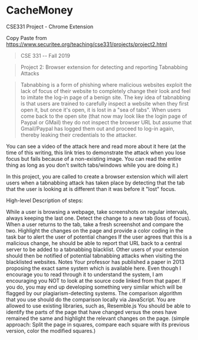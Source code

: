 # CacheMoney
CSE331 Project - Chrome Extension


Copy Paste from https://www.securitee.org/teaching/cse331/projects/project2.html


> CSE 331 -- Fall 2019


> Project 2: Browser extension for detecting and reporting Tabnabbing Attacks


> Tabnabbing is a form of phishing where malicious websites exploit the lack of focus of their website to completely change their look and feel to imitate the log-in page of a benign site. The key idea of tabnabbing is that users are trained to carefully inspect a website when they first open it, but once it's open, it is lost in a "sea of tabs". When users come back to the open site (that now may look like the login page of Paypal or GMail) they do not inspect the browser URL but assume that Gmail/Paypal has logged them out and proceed to log-in again, thereby leaking their credentials to the attacker.

You can see a video of the attack here and read more about it here (at the time of this writing, this link tries to demonstrate the attack when you lose focus but fails because of a non-existing image. You can read the entire thing as long as you don't switch tabs/windows while you are doing it.)

In this project, you are called to create a browser extension which will alert users when a tabnabbing attack has taken place by detecting that the tab that the user is looking at is different than it was before it "lost" focus.

High-level Description of steps:

While a user is browsing a webpage, take screenshots on regular intervals, always keeping the last one.
Detect the change to a new tab (loss of focus).
When a user returns to the tab, take a fresh screenshot and compare the two.
Highlight the changes on the page and provide a color coding in the task bar to alert the user of potential changes
If the user agrees that this is a malicious change, he should be able to report that URL back to a central server to be added to a tabnabbing blacklist.
Other users of your extension should then be notified of potential tabnabbing attacks when visiting the blacklisted websites.
Notes
Your professor has published a paper in 2013 proposing the exact same system which is available here. Even though I encourage you to read through it to understand the system, I am encouraging you NOT to look at the source code linked from that paper. If you do, you may end up developing something very similar which will be flagged by our plagiarism-detecting systems.
The comparison algorithm that you use should do the comparison locally via JavaScript. You are allowed to use existing libraries, such as, Resemble.js
You should be able to identify the parts of the page that have changed versus the ones have remained the same and highlight the relevant changes on the page. (simple approach: Split the page in squares, compare each square with its previous version, color the modified squares.)
